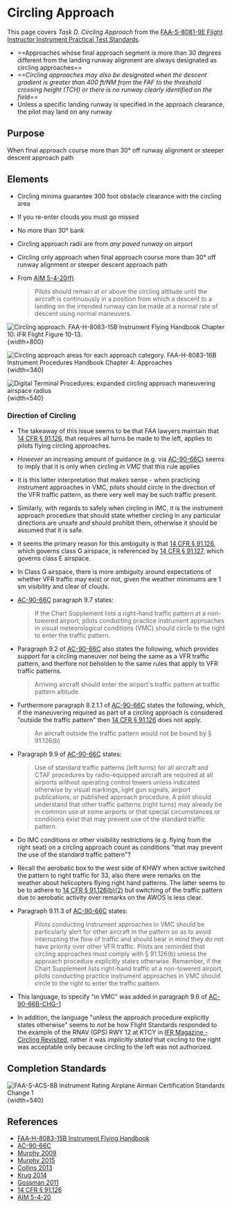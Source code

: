 # Circling Approach

This page covers *Task D. Circling Approach* from the [FAA-S-8081-9E Flight Instructor Instrument Practical Test Standards](https://www.faa.gov/training_testing/testing/acs/cfi_instrument_pts_9.pdf).

* ==Approaches whose final approach segment is more than 30 degrees different from the landing runway alignment are always designated as circling approaches==
* *==Circling approaches may also be designated when the descent gradient is greater than 400 ft/NM from the FAF to the threshold crossing height (TCH) or there is no runway clearly identified on the field==*
* Unless a specific landing runway is specified in the approach clearance, the pilot may land on any runway

## Purpose

When final approach course more than 30&#176; off runway alignment or steeper descent approach path

## Elements

* Circling minima guarantee 300 foot obstacle clearance with the circling area
* If you re-enter clouds you must go missed
* No more than 30&#176; bank
* Circling approach radii are from *any paved runway* on airport
* Circling only approach when final approach course more than 30&#176; off runway alignment or steeper descent approach path
* From [AIM 5-4-20(f)](https://www.faa.gov/air_traffic/publications/atpubs/aim_html/chap5_section_4.html#$paragraph5-4-20)

    > Pilots should remain at or above the circling altitude until the aircraft is continuously in a position from which a descent to a landing on the intended runway can be made at a normal rate of descent using normal maneuvers.

![Circling approach. [FAA-H-8083-15B Instrument Flying Handbook](https://www.faa.gov/sites/faa.gov/files/regulations_policies/handbooks_manuals/aviation/FAA-H-8083-15B.pdf) Chapter 10: IFR Flight Figure 10-13.](/img/ifh/ifh-figure-10-13-circling-approaches.jpg){width=800}

![Circling approach areas for each approach category. [FAA-H-8083-16B Instrument Procedures Handbook](https://www.faa.gov/regulations_policies/handbooks_manuals/aviation/instrument_procedures_handbook) [Chapter 4: Approaches](https://www.faa.gov/sites/faa.gov/files/regulations_policies/handbooks_manuals/aviation/instrument_procedures_handbook/FAA-H-8083-16B_Chapter_4.pdf)](/img/iph/iph-figure-4-2-circling-approach-area.jpg){width=340}

![Digital Terminal Procedures: expanded circling approach maneuvering airspace radius](/img/tpp/dtpp-circling-radius.jpg){width=540}

### Direction of Circling

* The takeaway of this issue seems to be that FAA lawyers maintain that [14 CFR &sect; 91.126](https://www.ecfr.gov/current/title-14/chapter-I/subchapter-F/part-91/subpart-B/subject-group-ECFRe4c59b5f5506932/section-91.126), that requires all turns be made to the left, applies to pilots flying circling approaches.
* *However* an increasing amount of guidance (e.g. via [AC-90-66C](https://www.faa.gov/documentLibrary/media/Advisory_Circular/AC_90-66C.pdf)) seems to imply that it is only when circling *in VMC* that this rule applies
* It is this latter interpretation that makes sense - when practicing instrument approaches in VMC, pilots should circle in the direction of the VFR traffic pattern, as there very well may be such traffic present.
* Similarly, with regards to safely when circling in IMC, it is the instrument approach procedure that should state whether circling in any particular directions are unsafe and should prohibit them, otherwise it should be assumed that it is safe.
* It seems the primary reason for this ambiguity is that [14 CFR &sect; 91.126](https://www.ecfr.gov/current/title-14/chapter-I/subchapter-F/part-91/subpart-B/subject-group-ECFRe4c59b5f5506932/section-91.126), which governs class G airspace, is referenced by [14 CFR &sect; 91.127](https://www.ecfr.gov/current/title-14/chapter-I/subchapter-F/part-91/subpart-B/subject-group-ECFRe4c59b5f5506932/section-91.127), which governs class E airspace.
* In Class G airspace, there is more ambiguity around expectations of whether VFR traffic may exist or not, given the weather minimums are 1 sm visibility and clear of clouds.
* [AC-90-66C](https://www.faa.gov/documentLibrary/media/Advisory_Circular/AC_90-66C.pdf) paragraph 9.7 states:

    > If the Chart Supplement lists a right-hand traffic pattern at a non-towered airport, pilots conducting practice instrument approaches in visual meteorological conditions (VMC) should circle to the right to enter the traffic pattern.

* Paragraph 9.2 of [AC-90-66C](https://www.faa.gov/documentLibrary/media/Advisory_Circular/AC_90-66C.pdf) also states the following, which provides support for a circling maneuver *not* being the same as a VFR traffic pattern, and therfore not beholden to the same rules that apply to VFR traffic patterns.

    > Arriving aircraft should enter the airport's traffic pattern at traffic pattern altitude

* Furthermore paragraph 8.2.1.1 of [AC-90-66C](https://www.faa.gov/documentLibrary/media/Advisory_Circular/AC_90-66C.pdf) states the following, which, if the maneuvering required as part of a circling approach is considered "outside the traffic pattern" then [14 CFR &sect; 91.126](https://www.ecfr.gov/current/title-14/chapter-I/subchapter-F/part-91/subpart-B/subject-group-ECFRe4c59b5f5506932/section-91.126) does not apply.

    > An aircraft outside the traffic pattern would not be bound by &sect; 91.126(b)

* Paragraph 9.9 of [AC-90-66C](https://www.faa.gov/documentLibrary/media/Advisory_Circular/AC_90-66C.pdf) states:

    > Use of standard traffic patterns (left turns) for all aircraft and CTAF procedures by radio-equipped aircraft are required at all airports without operating control towers unless indicated otherwise by visual markings, light gun signals, airport publications, or published approach procedure. A pilot should understand that other traffic patterns (right turns) may already be in common use at some airports or that special circumstances or conditions exist that may prevent use of the standard traffic pattern.

* Do IMC conditions or other visibility restrictions (e.g. flying from the right seat) on a circling approach count as conditions "that may prevent the use of the standard traffic pattern"?
* Recall the aerobatic box to the west side of KHWY when active switched the pattern to right traffic for 33, also there were remarks on the weather about helicopters flying right hand patterns. The latter seems to be to adhere to [14 CFR &sect; 91.126(b)(2)](https://www.ecfr.gov/current/title-14/part-91/section-91.126#p-91.126(b)(2)) but switching of the traffic pattern due to aerobatic activity over remarks on the AWOS is less clear.
* Paragraph 9.11.3 of [AC-90-66C](https://www.faa.gov/documentLibrary/media/Advisory_Circular/AC_90-66C.pdf) states:

    > Pilots conducting instrument approaches in VMC should be particularly alert for other aircraft in the pattern so as to avoid interrupting the flow of traffic and should bear in mind they do not have priority over other VFR traffic. Pilots are reminded that circling approaches must comply with &sect; 91.126(b) unless the approach procedure explicitly states otherwise. Remember, if the Chart Supplement lists right-hand traffic at a non-towered airport, pilots conducting practice instrument approaches in VMC should circle to the right to enter the traffic pattern.

* This language, to specify "in VMC" was added in paragraph 9.6 of [AC-90-66B-CHG-1](https://www.faa.gov/documentLibrary/media/Advisory_Circular/AC_90-66B_CHG_1.pdf)
* In addition, the language "unless the approach procedure explicitly states otherwise" seems to *not* be how Flight Standards responded to the example of the RNAV (GPS) RWY 12 at KTCY in [IFR Magazine - Circling Revisited](https://www.ifr-magazine.com/system/circling-revisited/), rather it was *implicitly stated* that circling to the right was acceptable only because circling to the left was not authorized.

## Completion Standards

![[FAA-S-ACS-8B Instrument Rating Airplane Airman Certification Standards Change 1](https://www.faa.gov/sites/faa.gov/files/training_testing/testing/acs/instrument_rating_acs_change_1.pdf)](/img/instrument-acs/instrument-acs-vi-d-circling-approach.png){width=540}

## References

* [FAA-H-8083-15B Instrument Flying Handbook](https://www.faa.gov/sites/faa.gov/files/regulations_policies/handbooks_manuals/aviation/FAA-H-8083-15B.pdf)
* [AC-90-66C](https://www.faa.gov/documentLibrary/media/Advisory_Circular/AC_90-66C.pdf)
* [Murphy 2009](https://www.faa.gov/media/11911)
* [Murphy 2015](https://www.faa.gov/media/14661)
* [Collins 2013](https://www.faa.gov/media/12631)
* [Krug 2014](https://www.faa.gov/media/12381)
* [Gossman 2011](https://www.faa.gov/media/13671)
* [14 CFR &sect; 91.126](https://www.ecfr.gov/current/title-14/chapter-I/subchapter-F/part-91/subpart-B/subject-group-ECFRe4c59b5f5506932/section-91.126)
* [AIM 5-4-20](https://www.faa.gov/air_traffic/publications/atpubs/aim_html/chap5_section_4.html#$paragraph5-4-20)
